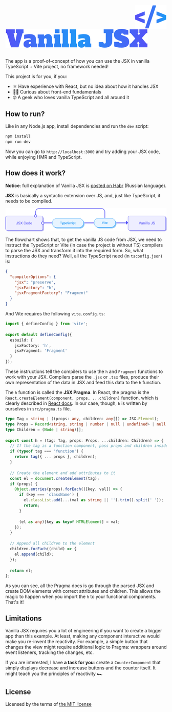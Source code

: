 ###

<img align="right" src="./public/readme-icon.svg" alt="Vanilla JSX" />
<img src="./public/readme-title.svg" />

##

The app is a proof-of-concept of how you can use the JSX in vanilla TypeScript + Vite project, no framework needed!

This project is for you, if you:

* ⚛️ Have experience with React, but no idea about how it handles JSX
* 🕵️‍♂️ Curious about front-end fundamentals
* 🤓 A geek who loves vanilla TypeScript and all around it

## How to run?

Like in any Node.js app, install dependencies and run the `dev` script:

```bash
npm install
npm run dev
```

Now you can go to `http://localhost:3000` and try adding your JSX code, while enjoying HMR and TypeScript.

## How does it work?

**Notice**: full explanation of Vanilla JSX is [posted on Habr](https://habr.com/ru/post/659483/) (Russian language).

**JSX** is basically a syntactic extension over JS, and, just like TypeScript, it needs to be compiled.

![JSX Code transformation: from code to typescript parser, vite bundler, into the Vanilla JS code](public/flowchart.png)

The flowchart shows that, to get the vanilla JS code from JSX, we need to instruct the TypeScript or Vite (in case the project is without TS) compilers to parse the JSX and transform it into the required form. So, what instructions do they need? Well, all the TypeScript need (in `tsconfig.json`) is:

```json
{
  "compilerOptions": {
    "jsx": "preserve",
    "jsxFactory": "h",
    "jsxFragmentFactory": "Fragment"
  }
}
```

And Vite requires the following `vite.config.ts`:

```ts
import { defineConfig } from 'vite';

export default defineConfig({
  esbuild: {
    jsxFactory: 'h',
    jsxFragment: 'Fragment'
  }
});
```

These instructions tell the compilers to use the `h` and `Fragment` functions to work with your JSX. Compilers parse the `.jsx` or `.tsx` files, produce their own representation of the data in JSX and feed this data to the `h` function.

The `h` function is called the **JSX Pragma**. In React, the pragma is the `React.createElement(component, props, ...children)` function, which is clearly described in [React docs](https://reactjs.org/docs/jsx-in-depth.html). In our case, though, `h` is written by ourselves in `src/pragma.ts` file.

```ts
type Tag = string | ((props: any, children: any[]) => JSX.Element);
type Props = Record<string, string | number | null | undefined> | null;
type Children = (Node | string)[];

export const h = (tag: Tag, props: Props, ...children: Children) => {
  // If the tag is a function component, pass props and children inside it
  if (typeof tag === 'function') {
    return tag({ ... props }, children);
  }

  // Create the element and add attributes to it
  const el = document.createElement(tag);
  if (props) {
    Object.entries(props).forEach(([key, val]) => {
      if (key === 'className') {
        el.classList.add(...(val as string || '').trim().split(' '));
        return;
      }

      (el as any)[key as keyof HTMLElement] = val;
    });
  }

  // Append all children to the element
  children.forEach((child) => {
    el.append(child);
  });

  return el;
};
```

As you can see, all the Pragma does is go through the parsed JSX and create DOM elements with correct attributes and children. This allows the magic to happen when you import the `h` to your functional components. That's it!

## Limitations

Vanilla JSX requires you a lot of engineering if you want to create a bigger app than this example. At least, making any component interactive would make you re-invent the reactivity. For example, a simple button that changes the view might require additional logic to Pragma: wrappers around event listeners, tracking the changes, etc.

If you are interested, I have **a task for you**: create a `CounterComponent` that simply displays decrease and increase buttons and the counter itself. It might teach you the principles of reactivity 🏎

## License

Licensed by the terms of [the MIT license](./LICENSE)
